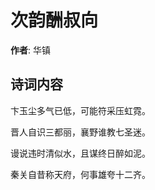 # 次韵酬叔向

**作者**: 华镇

## 诗词内容

卞玉尘多气已低，可能符采压虹霓。

晋人自识三都丽，襄野谁教七圣迷。

谩说违时清似水，且谋终日醉如泥。

秦关自昔称天府，何事雄夸十二齐。

